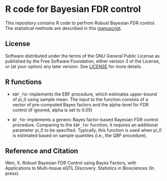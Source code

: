 # R code for Bayesian FDR control

This repository contains R code to perfrom Robust Bayesian FDR control. The statistical methods are described in this [manuscript](https://arxiv.org/abs/1311.3981). 


## License

Software distributed under the terms of the GNU General Public License as published by the Free Software Foundation, either version 3 of the License, or (at your option) any later version. See [LICENSE](http://www.gnu.org/licenses/gpl-3.0.en.html) for more details.


## R functions

* ``EBF_fdr`` implements the EBF procedure, which estimates upper-bound of pi_0 using sample mean. The input to the function consists of a vector of pre-computed Bayes factors and the alpha-level for FDR control (if ignored, alpha is set to 0.05)


* ``BF_fdr`` implements a generic Bayes factor-based Bayesian FDR control procedure. Comparing to the ``EBF_fdr`` fucntion, it requires an additional parameter pi_0 to be specified. Typically, this function is used when pi_0 is estimated based on sample quantiles (i.e., the QBF procedure).


 
## Reference and Citation

Wen, X. Robust Bayesian FDR Control using Bayes Factors, with Applications to Multi-tissue eQTL Discovery. Statistics in Biosciences (In press).
